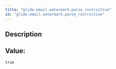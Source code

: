 ```yaml
---
title: "glide.email.watermark.parse_restrictive"
id: "glide.email.watermark.parse_restrictive"
---
```

## Description



## Value: 
```
true
```